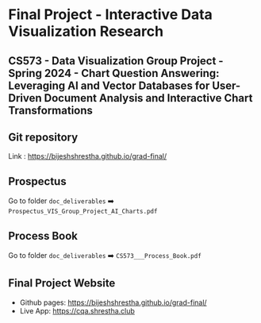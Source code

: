 # Final Project - Interactive Data Visualization Research  
## CS573 - Data Visualization Group Project - Spring 2024 - Chart Question Answering: Leveraging AI and Vector Databases for User-Driven Document Analysis and Interactive Chart Transformations

## Git repository
Link : https://bijeshshrestha.github.io/grad-final/

## Prospectus
Go to folder `doc_deliverables` ➡️ `Prospectus_VIS_Group_Project_AI_Charts.pdf`

## Process Book
Go to folder `doc_deliverables` ➡️ `CS573___Process_Book.pdf`

## Final Project Website 
- Github pages: https://bijeshshrestha.github.io/grad-final/
- Live App: https://cqa.shrestha.club

